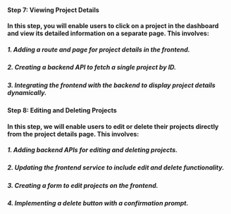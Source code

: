 #### Step 7: Viewing Project Details

#### In this step, you will enable users to click on a project in the dashboard and view its detailed information on a separate page. This involves:

##### 1. Adding a route and page for project details in the frontend.
##### 2. Creating a backend API to fetch a single project by ID.
##### 3. Integrating the frontend with the backend to display project details dynamically.

#### Step 8: Editing and Deleting Projects

#### In this step, we will enable users to edit or delete their projects directly from the project details page. This involves:

##### 1. Adding backend APIs for editing and deleting projects.
##### 2. Updating the frontend service to include edit and delete functionality.
##### 3. Creating a form to edit projects on the frontend.
##### 4. Implementing a delete button with a confirmation prompt.